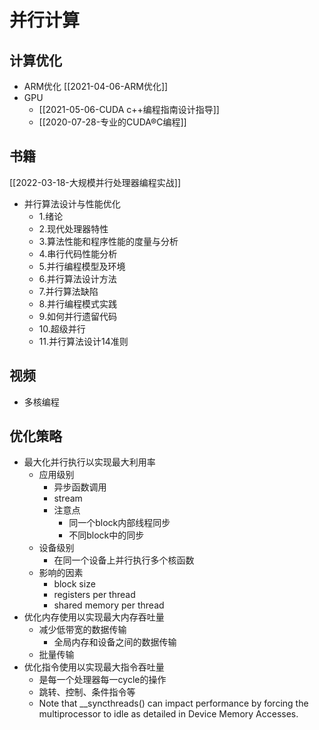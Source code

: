 # 并行计算


## 计算优化
- ARM优化 [[2021-04-06-ARM优化]]
- GPU
	- [[2021-05-06-CUDA c++编程指南设计指导]]
	- [[2020-07-28-专业的CUDA®C编程]]

## 书籍

[[2022-03-18-大规模并行处理器编程实战]]


- 并行算法设计与性能优化
  - 1.绪论
  - 2.现代处理器特性
  - 3.算法性能和程序性能的度量与分析
  - 4.串行代码性能分析
  - 5.并行编程模型及环境
  - 6.并行算法设计方法
  - 7.并行算法缺陷
  - 8.并行编程模式实践
  - 9.如何并行遗留代码
  - 10.超级并行
  - 11.并行算法设计14准则



## 视频

- 多核编程



## 优化策略

- 最大化并行执行以实现最大利用率
  - 应用级别
    - 异步函数调用
    - stream
    - 注意点
      - 同一个block内部线程同步
      - 不同block中的同步
  - 设备级别
    - 在同一个设备上并行执行多个核函数
  - 影响的因素
    - block size
    - registers per thread
    - shared memory per thread
- 优化内存使用以实现最大内存吞吐量
  - 减少低带宽的数据传输
    - 全局内存和设备之间的数据传输
  - 批量传输
- 优化指令使用以实现最大指令吞吐量
  - 是每一个处理器每一cycle的操作
  - 跳转、控制、条件指令等
  - Note that __syncthreads() can impact performance by forcing the multiprocessor to
    idle as detailed in Device Memory Accesses.
















